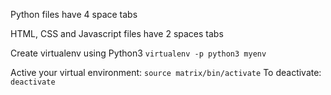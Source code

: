 Python files have 4 space tabs

HTML, CSS and Javascript files have 2 spaces tabs

Create virtualenv using Python3
`virtualenv -p python3 myenv`

Active your virtual environment:
`source matrix/bin/activate`
To deactivate:
`deactivate`

